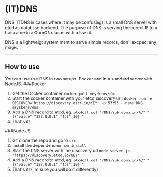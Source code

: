 # (IT)DNS

DNS (ITDNS in cases where it may be confusing) is a small DNS server with etcd as database backend.
The purpose of DNS is serving the corect IP to a hostname in a CoreOS cluster with a low ttl. 

DNS is a lightweigt system ment to serve simple records, don't excpect any magic. 

---
How to use
----------
You can use use DNS in two setups. Docker and in a standard server with NodeJS.
###Docker
1. Get the Docker container `docker pull meyskens/dns`
2. Start the docker container with your etcd discovery url:
   `docker run -e DISCOVER="https://discovery.etcd.io/KEY" -p 53:53 --name DNS meyskens/dns`
3. Add a DNS record to etcd, eg. `etcdctl set "/DNS/sub.doma.in/A/" "[{"value":"127.0.0.1","ttl":10}]"`
4. That's it!

###Node.JS
1. Git clone the repo and go to `src`
2. Install the dependencies `npm install`
3. Start the DNS server with the discovery url `node server.js "https://discovery.etcd.io/KEY"`
4. Add a DNS record to etcd, eg. `etcdctl set "/DNS/sub.doma.in/A/" "[{"value":"127.0.0.1","ttl":10}]"`
5. That's it! (I'm sure you will do it differently)